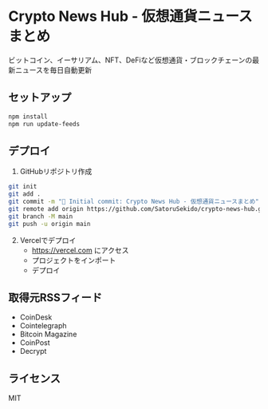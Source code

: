 # Crypto News Hub - 仮想通貨ニュースまとめ

ビットコイン、イーサリアム、NFT、DeFiなど仮想通貨・ブロックチェーンの最新ニュースを毎日自動更新

## セットアップ

```bash
npm install
npm run update-feeds
```

## デプロイ

1. GitHubリポジトリ作成
```bash
git init
git add .
git commit -m "🚀 Initial commit: Crypto News Hub - 仮想通貨ニュースまとめ"
git remote add origin https://github.com/SatoruSekido/crypto-news-hub.git
git branch -M main
git push -u origin main
```

2. Vercelでデプロイ
   - https://vercel.com にアクセス
   - プロジェクトをインポート
   - デプロイ

## 取得元RSSフィード

- CoinDesk
- Cointelegraph
- Bitcoin Magazine
- CoinPost
- Decrypt

## ライセンス

MIT
